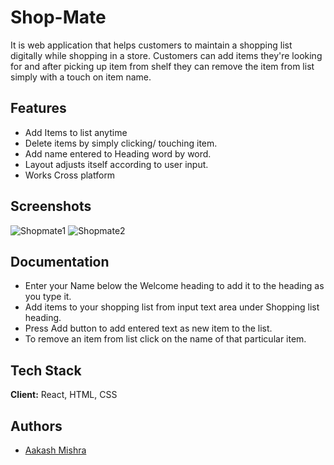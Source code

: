 # Shop-Mate

It is web application that helps customers to maintain a shopping list digitally while shopping in a store.
Customers can add items they're looking for and after picking up item from shelf they can remove the item from list simply with a touch on item name.

## Features

- Add Items to list anytime
- Delete items by simply clicking/ touching item.
- Add name entered to Heading word by word.
- Layout adjusts itself according to user input.
- Works Cross platform

## Screenshots
![Shopmate1](https://user-images.githubusercontent.com/95024991/204132221-07dc0749-d71c-459b-beea-09aa7bb62cf3.PNG)
![Shopmate2](https://user-images.githubusercontent.com/95024991/204132230-5859d543-25d0-40cc-8550-a3ff88e2fc16.PNG)


## Documentation

- Enter your Name below the Welcome heading to add it to the heading as you type it.
- Add items to your shopping list from input text area under Shopping list heading.
- Press Add button to add entered text as new item to the list.
- To remove an item from list click on the name of that particular item.

## Tech Stack

**Client:** React, HTML, CSS

## Authors

- [Aakash Mishra](https://github.com/Aakash-mishra2)
